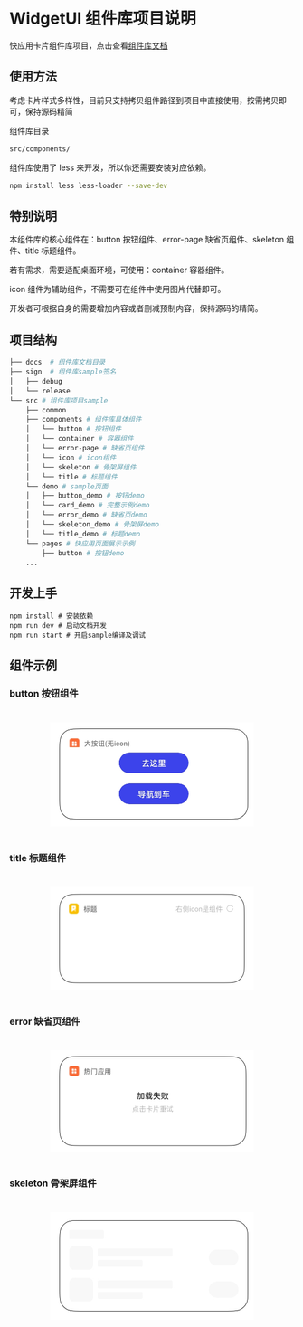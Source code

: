 # WidgetUI 组件库项目说明

快应用卡片组件库项目，点击查看[组件库文档](https://github.com/OPPO-QuickApp/widget-ui/blob/dev/docs/button.md)

## 使用方法

考虑卡片样式多样性，目前只支持拷贝组件路径到项目中直接使用，按需拷贝即可，保持源码精简

组件库目录

```sh
src/components/
```

组件库使用了 less 来开发，所以你还需要安装对应依赖。

```sh
npm install less less-loader --save-dev
```

## 特别说明

本组件库的核心组件在：button 按钮组件、error-page 缺省页组件、skeleton 组件、title 标题组件。

若有需求，需要适配桌面环境，可使用：container 容器组件。

icon 组件为辅助组件，不需要可在组件中使用图片代替即可。

开发者可根据自身的需要增加内容或者删减预制内容，保持源码的精简。

## 项目结构

```sh
├── docs  # 组件库文档目录
├── sign  # 组件库sample签名
│   ├── debug
│   └── release
└── src # 组件库项目sample
    ├── common
    ├── components # 组件库具体组件
    │   └── button # 按钮组件
    │   └── container # 容器组件
    │   └── error-page # 缺省页组件
    │   └── icon # icon组件
    │   └── skeleton # 骨架屏组件
    │   └── title # 标题组件
    └── demo # sample页面
    │   ├── button_demo # 按钮demo
    │   └── card_demo # 完整示例demo
    │   └── error_demo # 缺省页demo
    │   └── skeleton_demo # 骨架屏demo
    │   └── title_demo # 标题demo
    └── pages # 快应用页面展示示例
        ├── button # 按钮demo
	...
```

## 开发上手

```shell script
npm install # 安装依赖
npm run dev # 启动文档开发
npm run start # 开启sample编译及调试
```

## 组件示例

### button 按钮组件

<div style="text-align: center;margin: 40px;"><img src="./docs/assets/button_demo.jpg" alt="button" style="width:360px" /></div>

### title 标题组件

<div style="text-align: center;margin: 40px;"><img src="./docs/assets/title_demo.jpg" alt="button" style="width:360px" /></div>

### error 缺省页组件

<div style="text-align: center;margin: 40px;"><img src="./docs/assets/error_demo.jpg" alt="button" style="width:360px" /></div>

### skeleton 骨架屏组件

<div style="text-align: center;margin: 40px;"><img src="./docs/assets/skeleton_demo.jpg" alt="button" style="width:360px" /></div>
